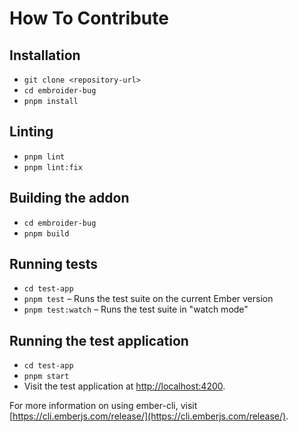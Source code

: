 # How To Contribute

## Installation

- `git clone <repository-url>`
- `cd embroider-bug`
- `pnpm install`

## Linting

- `pnpm lint`
- `pnpm lint:fix`

## Building the addon

- `cd embroider-bug`
- `pnpm build`

## Running tests

- `cd test-app`
- `pnpm test` – Runs the test suite on the current Ember version
- `pnpm test:watch` – Runs the test suite in "watch mode"

## Running the test application

- `cd test-app`
- `pnpm start`
- Visit the test application at [http://localhost:4200](http://localhost:4200).

For more information on using ember-cli, visit [https://cli.emberjs.com/release/](https://cli.emberjs.com/release/).
